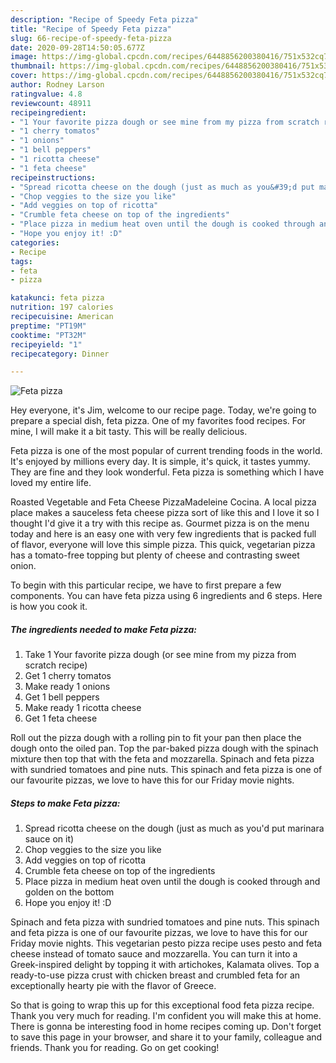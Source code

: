 ```yaml
---
description: "Recipe of Speedy Feta pizza"
title: "Recipe of Speedy Feta pizza"
slug: 66-recipe-of-speedy-feta-pizza
date: 2020-09-28T14:50:05.677Z
image: https://img-global.cpcdn.com/recipes/6448856200380416/751x532cq70/feta-pizza-recipe-main-photo.jpg
thumbnail: https://img-global.cpcdn.com/recipes/6448856200380416/751x532cq70/feta-pizza-recipe-main-photo.jpg
cover: https://img-global.cpcdn.com/recipes/6448856200380416/751x532cq70/feta-pizza-recipe-main-photo.jpg
author: Rodney Larson
ratingvalue: 4.8
reviewcount: 48911
recipeingredient:
- "1 Your favorite pizza dough or see mine from my pizza from scratch recipe"
- "1 cherry tomatos"
- "1 onions"
- "1 bell peppers"
- "1 ricotta cheese"
- "1 feta cheese"
recipeinstructions:
- "Spread ricotta cheese on the dough (just as much as you&#39;d put marinara sauce on it)"
- "Chop veggies to the size you like"
- "Add veggies on top of ricotta"
- "Crumble feta cheese on top of the ingredients"
- "Place pizza in medium heat oven until the dough is cooked through and golden on the bottom"
- "Hope you enjoy it! :D"
categories:
- Recipe
tags:
- feta
- pizza

katakunci: feta pizza 
nutrition: 197 calories
recipecuisine: American
preptime: "PT19M"
cooktime: "PT32M"
recipeyield: "1"
recipecategory: Dinner

---
```



![Feta pizza](https://img-global.cpcdn.com/recipes/6448856200380416/751x532cq70/feta-pizza-recipe-main-photo.jpg)

Hey everyone, it's Jim, welcome to our recipe page. Today, we're going to prepare a special dish, feta pizza. One of my favorites food recipes. For mine, I will make it a bit tasty. This will be really delicious.

Feta pizza is one of the most popular of current trending foods in the world. It's enjoyed by millions every day. It is simple, it's quick, it tastes yummy. They are fine and they look wonderful. Feta pizza is something which I have loved my entire life.

Roasted Vegetable and Feta Cheese PizzaMadeleine Cocina. A local pizza place makes a sauceless feta cheese pizza sort of like this and I love it so I thought I&#39;d give it a try with this recipe as. Gourmet pizza is on the menu today and here is an easy one with very few ingredients that is packed full of flavor, everyone will love this simple pizza. This quick, vegetarian pizza has a tomato-free topping but plenty of cheese and contrasting sweet onion.


To begin with this particular recipe, we have to first prepare a few components. You can have feta pizza using 6 ingredients and 6 steps. Here is how you cook it.

<!--inarticleads1-->

##### The ingredients needed to make Feta pizza:

1. Take 1 Your favorite pizza dough (or see mine from my pizza from scratch recipe)
1. Get 1 cherry tomatos
1. Make ready 1 onions
1. Get 1 bell peppers
1. Make ready 1 ricotta cheese
1. Get 1 feta cheese


Roll out the pizza dough with a rolling pin to fit your pan then place the dough onto the oiled pan. Top the par-baked pizza dough with the spinach mixture then top that with the feta and mozzarella. Spinach and feta pizza with sundried tomatoes and pine nuts. This spinach and feta pizza is one of our favourite pizzas, we love to have this for our Friday movie nights. 

<!--inarticleads2-->

##### Steps to make Feta pizza:

1. Spread ricotta cheese on the dough (just as much as you&#39;d put marinara sauce on it)
1. Chop veggies to the size you like
1. Add veggies on top of ricotta
1. Crumble feta cheese on top of the ingredients
1. Place pizza in medium heat oven until the dough is cooked through and golden on the bottom
1. Hope you enjoy it! :D


Spinach and feta pizza with sundried tomatoes and pine nuts. This spinach and feta pizza is one of our favourite pizzas, we love to have this for our Friday movie nights. This vegetarian pesto pizza recipe uses pesto and feta cheese instead of tomato sauce and mozzarella. You can turn it into a Greek-inspired delight by topping it with artichokes, Kalamata olives. Top a ready-to-use pizza crust with chicken breast and crumbled feta for an exceptionally hearty pie with the flavor of Greece. 

So that is going to wrap this up for this exceptional food feta pizza recipe. Thank you very much for reading. I'm confident you will make this at home. There is gonna be interesting food in home recipes coming up. Don't forget to save this page in your browser, and share it to your family, colleague and friends. Thank you for reading. Go on get cooking!
